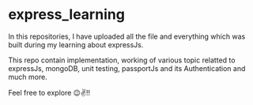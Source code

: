 # express_learning

In this repositories, I have uploaded all the file and everything which was built during my learning about expressJs.

This repo contain implementation, working of various topic relatted to expressJs, mongoDB, unit testing, passportJs and its Authentication and much more.

Feel free to explore 😉✌️!!
